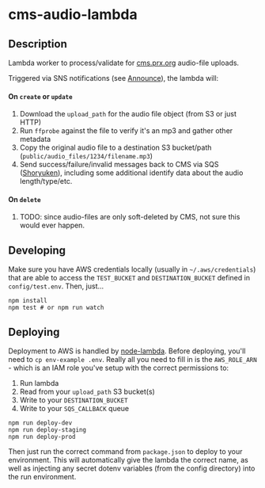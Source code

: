 # cms-audio-lambda

## Description

Lambda worker to process/validate for [cms.prx.org](https://github.com/PRX/cms.prx.org) audio-file uploads.

Triggered via SNS notifications (see [Announce](https://github.com/PRX/announce)), the lambda will:

#### On `create` or `update`

1. Download the `upload_path` for the audio file object (from S3 or just HTTP)
2. Run `ffprobe` against the file to verify it's an mp3 and gather other metadata
3. Copy the original audio file to a destination S3 bucket/path (`public/audio_files/1234/filename.mp3`)
4. Send success/failure/invalid messages back to CMS via SQS ([Shoryuken](https://github.com/phstc/shoryuken)), including some additional identify data about the audio length/type/etc.

#### On `delete`

1. TODO: since audio-files are only soft-deleted by CMS, not sure this would ever happen.

## Developing

Make sure you have AWS credentials locally (usually in `~/.aws/credentials`) that are able to access
the `TEST_BUCKET` and `DESTINATION_BUCKET` defined in `config/test.env`.  Then, just...

```
npm install
npm test # or npm run watch
```

## Deploying

Deployment to AWS is handled by [node-lambda](https://www.npmjs.com/package/node-lambda).  Before deploying,
you'll need to `cp env-example .env`.  Really all you need to fill in is the `AWS_ROLE_ARN` - which is an IAM
role you've setup with the correct permissions to:

1. Run lambda
2. Read from your `upload_path` S3 bucket(s)
3. Write to your `DESTINATION_BUCKET`
4. Write to your `SQS_CALLBACK` queue

```
npm run deploy-dev
npm run deploy-staging
npm run deploy-prod
```

Then just run the correct command from `package.json` to deploy to your environment.  This will automatically
give the lambda the correct name, as well as injecting any secret dotenv variables (from the config directory)
into the run environment.
